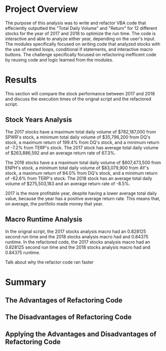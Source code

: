 # Project Overview 
The purpose of this analysis was to write and refactor VBA code that effeciently outputted the "Total Daily Volume" and "Return" for 12 different stocks for the year of 2017 and 2018 to optimize the run time.  The code is interactive and able to analyze either year, depending on the user's input.  The modules specifically focused on writing code that analyzed stocks with the use of nested loops, conditional if statements, and interactive macro buttons.  The challenge specifically focused on refactoring inefficent code by reusing code and logic learned from the modules.  

# Results 
This section will compare the stock performance between 2017 and 2018 and discuss the execution times of the orignal script and the refactored script. 

## Stock Years Analysis 
The 2017 stocks have a maximum total daily volume of $782,187,000 from SPWR's stock, a minimum total daily volume of $35,796,200 from DQ's stock, a maximum return of 199.4% from DQ's stock, and a minimum return of -7.2% from TERP's stock.  The 2017 stock has average total daily volume of $263,886,592 and an average return rate of 67.3%. 

The 2018 stocks have a a maximum total daily volume of $607,473,500 from ENPH's stock, a minimum total daily volume of $83,079,900 from AY's stock, a maximum return of 84.0% from DQ's stock, and a minimum return of -62.6% from TERP's stock.  The 2018 stock has an average total daily volume of $275,503,183 and an average return rate of -8.5%.

2017 is the more profitable year, despite having a lower average total daily value, because the year has a positive average return rate.  This means that, on average, the portfolio made money that year. 

## Macro Runtime Analysis
In the orignal script, the 2017 stocks analysis macro had an 0.828125 second run time and the 2018 stocks analysis macro had and 0.84375 runtime.  In the refactored code, the 2017 stocks analysis macro had an 0.828125 second run time and the 2018 stocks analysis macro had and 0.84375 runtime. 

Talk about why the refactor code ran faster 

# Summary

## The Advantages of Refactoring Code 


## The Disadvantages of Refactoring Code 

## Applying the Advantages and Disadvantages of Refactoring Code
